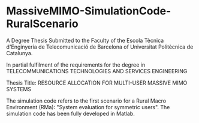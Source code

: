 # MassiveMIMO-SimulationCode-RuralScenario

A Degree Thesis Submitted to the Faculty of the Escola Tècnica d'Enginyeria de Telecomunicació de Barcelona of Universitat Politècnica de Catalunya.

In partial fulfilment of the requirements for the degree in TELECOMMUNICATIONS TECHNOLOGIES AND SERVICES ENGINEERING

Thesis Title: RESOURCE ALLOCATION FOR MULTI-USER MASSIVE MIMO SYSTEMS

The simulation code refers to the first scenario for a Rural Macro Environment (RMa): "System evaluation for symmetric users". The simulation code has been fully developed in Matlab.
